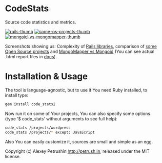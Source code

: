 # CodeStats

Source code statistics and metrics.

[![rails-thumb]][rails-img] [![some-os-projects-thumb]][some-os-projects-img] [![mongoid-vs-mongomapper-thumb]][mongoid-vs-mongomapper-img]

Screenshots showing us: Complexity of [Rails libraries][rails-img], comparison of [some Open Source projects][some-os-projects-img] and [MongoMapper vs Mongoid][mongoid-vs-mongomapper-img] (You can see actual .html report files in [docs][docs]).

# Installation & Usage

The tool is language-agnostic, but to use it You need Ruby installed, to install type:

``` bash
gem install code_stats2
```

Now run it on some of Your projects, You can also specify some options (type '$ code_stats' without arguments to see full help):

``` bash
code_stats /projects/wordpress
code_stats /projects/* except: JavaScript
```

Also You can easily customize it, sources are small and simple as an egg.

Copyright (c) Alexey Petrushin http://petrush.in, released under the MIT license.

[docs]: https://github.com/alexeypetrushin/code_stats/tree/master/docs

[rails-thumb]: https://github.com/alexeypetrushin/code_stats/raw/master/docs/rails.thumb.png
[some-os-projects-thumb]: https://github.com/alexeypetrushin/code_stats/raw/master/docs/some-os-projects.thumb.png
[mongoid-vs-mongomapper-thumb]: https://github.com/alexeypetrushin/code_stats/raw/master/docs/mongoid-vs-mongomapper.thumb.png

[rails-img]: https://github.com/alexeypetrushin/code_stats/raw/master/docs/rails.png
[some-os-projects-img]: https://github.com/alexeypetrushin/code_stats/raw/master/docs/some-os-projects.png
[mongoid-vs-mongomapper-img]: https://github.com/alexeypetrushin/code_stats/raw/master/docs/mongoid-vs-mongomapper.png

[rails]: https://github.com/alexeypetrushin/code_stats/raw/master/docs/rails.html
[some-os-projects]: https://github.com/alexeypetrushin/code_stats/raw/master/docs/some-os-projects.html
[mongoid-vs-mongomapper]: https://github.com/alexeypetrushin/code_stats/raw/master/docs/mongoid-vs-mongomapper.html

[power_law]: http://en.wikipedia.org/wiki/Power_law